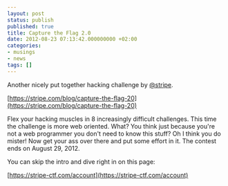 ```yaml
---
layout: post
status: publish
published: true
title: Capture the Flag 2.0
date: 2012-08-23 07:13:42.000000000 +02:00
categories:
- musings
- news
tags: []
---
```

Another nicely put together hacking challenge by [@stripe](http://twitter.com/stripe).

[https://stripe.com/blog/capture-the-flag-20](https://stripe.com/blog/capture-the-flag-20)

Flex your hacking muscles in 8 increasingly difficult challenges. This time the challenge is more web oriented. What? You think just because you're not a web programmer you don't need to know this stuff? Oh I think you do mister! Now get your ass over there and put some effort in it. The contest ends on August 29, 2012.

You can skip the intro and dive right in on this page:

[https://stripe-ctf.com/account](https://stripe-ctf.com/account)
